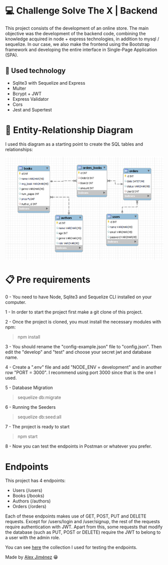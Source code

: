 # 💻 Challenge Solve The X | Backend
This project consists of the development of an online store. The main objective was the development of the backend code, combining the knowledge acquired in node + express technologies, in addition to mysql / sequelize. In our case, we also make the frontend using the Bootstrap framework and developing the entire interface in Single-Page Application (SPA).

## 🦾 Used technology 
- Sqlite3 with Sequelize and Express
- Multer
- Bcrypt + JWT
- Express Validator
- Cors
- Jest and Supertest

# 📃 Entity-Relationship Diagram

I used this diagram as a starting point to create the SQL tables and relationships:

![image](/assets/entity-diagram.png)

# 📋 Pre requirements

0 - You need to have Node, Sqlite3 and Sequelize CLI installed on your computer.

1 - In order to start the project first make a git clone of this project.

2 - Once the project is cloned, you must install the necessary modules with npm:
> npm install

3 - You should rename the "config-example.json" file to "config.json".
Then edit the "develop" and "test" and choose your secret jwt and database name.

4 - Create a ".env" file and add "NODE_ENV = development" and in another row "PORT = 3000". I recommend using port 3000 since that is the one I used.

5 - Database Migration
> sequelize db:migrate

6 - Running the Seeders
> sequelize db:seed:all

7 - The project is ready to start
> npm start

8 - Now you can test the endpoints in Postman or whatever you prefer.

# Endpoints

This project has 4 endpoints:

- Users (/users)
- Books (/books)
- Authors (/authors)
- Orders (/orders)

Each of these endpoints makes use of GET, POST, PUT and DELETE requests. Except for /users/login and /user/signup, the rest of the requests require authentication with JWT.
Apart from this, some requests that modify the database (such as PUT, POST or DELETE) require the JWT to belong to a user with the admin role.

You can see [here](https://documenter.getpostman.com/view/19130008/2s8Yeptsyv#1a9328e4-c617-407e-bba5-8017addba8d1) the collection I used for testing the endpoints.

Made by [Alex Jiménez](https://github.com/radikalex) 😁
